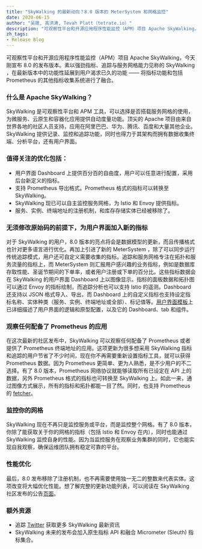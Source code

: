 ```yaml
---
title: "SkyWalking 的最新动向？8.0 版本的 MeterSystem 和网格监控"
date: 2020-06-15
author: "吴晟, 高洪涛, Tevah Platt（tetrate.io）"
description: "可观察性平台和开源应用程序性能监控（APM）项目 Apache SkyWalking，今天刚宣布 8.0 的发布版本。素以强劲指标、追踪与服务网格能力见称的 SkyWalking ，在最新版本中的功能性延展到用户渴求已久的功能 —— 将指标功能和包括 Prometheus 的其他指标收集系统进行了融合。"
zh_tags:
- Release Blog
---
```


可观察性平台和开源应用程序性能监控（APM）项目 Apache SkyWalking，今天刚宣布 8.0 的发布版本。素以强劲指标、追踪与服务网格能力见称的 SkyWalking ，在最新版本中的功能性延展到用户渴求已久的功能 —— 将指标功能和包括 Prometheus 的其他指标收集系统进行了融合。

### 什么是 Apache SkyWalking？

SkyWalking 是可观察性平台和 APM 工具，可以选择是否搭载服务网格的使用，为微服务、云原生和容器化应用提供自动度量功能。顶尖的 Apache 项目由来自世界各地的社区人员支持，应用在阿里巴巴、华为、腾讯、百度和大量其他企业。SkyWalking 提供记录、监控和追踪功能，同时也得力于其架构而拥有数据收集终端、分析平台，还有用户界面。

### 值得关注的优化包括：

- 用户界面 Dashboard 上提供百分百的自由度，用户可以任意进行配置，采用后台新定义的指标。
- 支持 Prometheus 导出格式。Prometheus 格式的指标可以转换至 SkyWalking。
- SkyWalking 现已可以自主监控服务网格，为 Istio 和 Envoy 提供指标。
- 服务、实例、终端地址的注册机制，和库存存储实体已经被移除了。

### 无须修改原始码的前提下，为用户界面加入新的指标

对于 SkyWalking 的用户，8.0 版本的亮点将会是数据模型的更新，而且传播格式也针对更多语言进行优化。再加上引进了新的 MeterSystem ，除了可以同步运行传统追踪模式，用户还可自定义需要收集的指标。追踪和服务网格专注在拓扑和服务流量的指标上，而 MeterSystem 则汇报用户感兴趣的业务指标，例如是数据库存取性能、圣诞节期间的下单率，或者用户注册或下单的百分比。这些指标数据会在 SkyWalking 的用户界面 Dashboard 上以图像显示。指标的面板数据和拓扑图可以通过 Envoy 的指标绘制，而追踪分析也可以支持 Istio 的遥测。Dashboard 还支持以 JSON 格式导入、导出，而 Dashboard 上的自定义指标也支持设定指标名称、实体种类（服务、实例、终端地址或全部）、标记值等。[用户界面模板](https://ibaotu.com/tupian/yonghujiemian.html)上已详细描述了用户界面的逻辑和原型配置，以及它的 Dashboard、tab 和组件。

### 观察任何配备了 Prometheus 的应用

在这次最新的社区发布中，SkyWalking 可以观察任何配备了 Prometheus 或者提供了 Prometheus 终端地址的应用。这项更新为很多想采用 SkyWalking 指标和追踪的用户节省了不少时间，现在你不再需要重新设置指标工具，就可以获得 Prometheus 数据。因为 Prometheus 更简单、更为人熟悉，是不少用户的不二选择。有了 8.0 版本，Prometheus 网络协议就能够读取所有已设定在 API 上的数据，另外 Prometheus 格式的指标也可转换至 SkyWalking 上。如此一来，通过图像方式展示，所有的指标和拓扑都能一目了然。同时，也支持 Prometheus 的 [fetcher](https://github.com/apache/skywalking/blob/master/docs/en/setup/backend/backend-fetcher.md)。

### 监控你的网格

SkyWalking 现在不再只是监控服务或平台，而是监控整个网格。有了 8.0 版本，你除了能获取关于你的网格的指标（包括 Istio 和 Envoy 在内），同时也能通过 SkyWalking 监控自身的性能。因为当监控服务在观察业务集群的同时，它也能实现自我观察，确保运维团队拥有稳定可靠的平台。

### 性能优化

最后，8.0 发布移除了注册机制，也不再需要使用独一无二的整数来代表实体。这项改变将大幅优化性能。想了解完整的更新功能列表，可以阅读在 SkyWalking 社区发布的公告[页面](https://baike.baidu.com/item/页面)。

### 额外资源

- 追踪 [Twitter](https://x.com/ASFSkyWalking) 获取更多 SkyWalking 最新资讯
- SkyWalking 未来的发布会加入原生指标 API 和融合 Micrometer (Sleuth) 指标集合。
